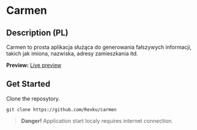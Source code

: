 # Carmen

## Description (PL)

Carmen to prosta aplikacja służąca do generowania fałszywych informacji, takich jak imiona, nazwiska, adresy zamieszkania itd.  

**Preview:** [Live preview](https://carmen.revku.pl/)

## Get Started
Clone the reposytory.
```
git clone https://github.com/Revku/carmen
```   

> **Danger!** Application start localy requires internet connection.